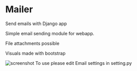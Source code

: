 # Mailer
Send emails with Django app

Simple email sending module for webapp.

File attachments possible

Visuals made with bootstrap

![screenshot](https://user-images.githubusercontent.com/28755960/110161181-4eefed80-7ded-11eb-87a6-6e2eada4efa9.png)
To use please edit Email settings in setting.py
